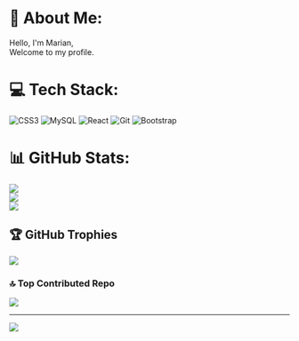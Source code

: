 # 💫 About Me:
Hello, I'm Marian,<br>Welcome to my profile.


# 💻 Tech Stack:
![CSS3](https://img.shields.io/badge/css3-%231572B6.svg?style=for-the-badge&logo=css3&logoColor=white) ![MySQL](https://img.shields.io/badge/mysql-4479A1.svg?style=for-the-badge&logo=mysql&logoColor=white) ![React](https://img.shields.io/badge/react-%2320232a.svg?style=for-the-badge&logo=react&logoColor=%2361DAFB) ![Git](https://img.shields.io/badge/git-%23F05033.svg?style=for-the-badge&logo=git&logoColor=white) ![Bootstrap](https://img.shields.io/badge/bootstrap-%238511FA.svg?style=for-the-badge&logo=bootstrap&logoColor=white)
# 📊 GitHub Stats:
![](https://github-readme-stats.vercel.app/api?username=marian2702&theme=dracula&hide_border=false&include_all_commits=false&count_private=false)<br/>
![](https://github-readme-streak-stats.herokuapp.com/?user=marian2702&theme=dracula&hide_border=false)<br/>
![](https://github-readme-stats.vercel.app/api/top-langs/?username=marian2702&theme=dracula&hide_border=false&include_all_commits=false&count_private=false&layout=compact)

## 🏆 GitHub Trophies
![](https://github-profile-trophy.vercel.app/?username=marian2702&theme=radical&no-frame=false&no-bg=true&margin-w=4)

### 🔝 Top Contributed Repo
![](https://github-contributor-stats.vercel.app/api?username=marian2702&limit=5&theme=dark&combine_all_yearly_contributions=true)

---
[![](https://visitcount.itsvg.in/api?id=marian2702&icon=0&color=3)](https://visitcount.itsvg.in)
